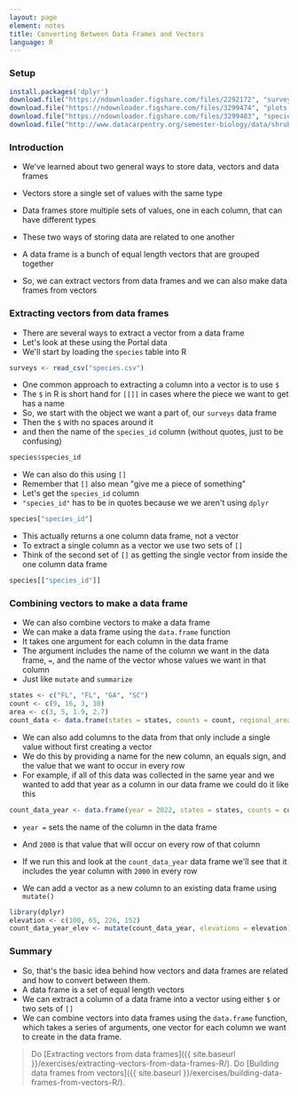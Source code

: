 ```yaml
---
layout: page
element: notes
title: Converting Between Data Frames and Vectors
language: R
---
```


### Setup

```r
install.packages('dplyr')
download.file("https://ndownloader.figshare.com/files/2292172", "surveys.csv")
download.file("https://ndownloader.figshare.com/files/3299474", "plots.csv")
download.file("https://ndownloader.figshare.com/files/3299483", "species.csv")
download.file("http://www.datacarpentry.org/semester-biology/data/shrub-volume-data.csv", "shrub-volume-data.csv")
```

### Introduction

* We've learned about two general ways to store data, vectors and data frames
* Vectors store a single set of values with the same type
* Data frames store multiple sets of values, one in each column, that can have different types

* These two ways of storing data are related to one another
* A data frame is a bunch of equal length vectors that are grouped together
* So, we can extract vectors from data frames and we can also make data frames from vectors

### Extracting vectors from data frames

* There are several ways to extract a vector from a data frame
* Let's look at these using the Portal data
* We'll start by loading the `species` table into R

```r
surveys <- read_csv("species.csv")
```

* One common approach to extracting a column into a vector is to use `$`
* The `$` in R is short hand for `[[]]` in cases where the piece we want to get has a name
* So, we start with the object we want a part of, our `surveys` data frame
* Then the `$` with no spaces around it
* and then the name of the `species_id` column (without quotes, just to be confusing)

```r
species$species_id
```

* We can also do this using `[]`
* Remember that `[]` also mean "give me a piece of something"
* Let's get the `species_id` column
* `"species_id"` has to be in quotes because we we aren't using `dplyr`

```r
species["species_id"]
```

* This actually returns a one column data frame, not a vector
* To extract a single column as a vector we use two sets of `[]`
* Think of the second set of `[]` as getting the single vector from inside the one column data frame

```r
species[["species_id"]]
```

### Combining vectors to make a data frame

* We can also combine vectors to make a data frame
* We can make a data frame using the `data.frame` function
* It takes one argument for each column in the data frame
* The argument includes the name of the column we want in the data frame, `=`, and the name of the vector whose values we want in that column
* Just like `mutate` and `summarize`

```r
states <- c("FL", "FL", "GA", "SC")
count <- c(9, 16, 3, 10)
area <- c(3, 5, 1.9, 2.7)
count_data <- data.frame(states = states, counts = count, regional_area = area)
```

* We can also add columns to the data from that only include a single value without first creating a vector
* We do this by providing a name for the new column, an equals sign, and the value that we want to occur in every row
* For example, if all of this data was collected in the same year and we wanted to add that year as a column in our data frame we could do it like this

```r
count_data_year <- data.frame(year = 2022, states = states, counts = count, regional_area = area)
```

* `year =` sets the name of the column in the data frame
* And `2000` is that value that will occur on every row of that column
* If we run this and look at the `count_data_year` data frame we'll see that it includes the year column with `2000` in every row

* We can add a vector as a new column to an existing data frame using `mutate()`

```r
library(dplyr)
elevation <- c(100, 65, 226, 152)
count_data_year_elev <- mutate(count_data_year, elevations = elevation)
```

### Summary

* So, that's the basic idea behind how vectors and data frames are related and how to convert between them.
* A data frame is a set of equal length vectors
* We can extract a column of a data frame into a vector using either `$` or two sets of `[]`
* We can combine vectors into data frames using the `data.frame` function, which takes a series of arguments, one vector for each column we want to create in the data frame.


> Do [Extracting vectors from data frames]({{ site.baseurl }}/exercises/extracting-vectors-from-data-frames-R/).
> Do [Building data frames from vectors]({{ site.baseurl }}/exercises/building-data-frames-from-vectors-R/).
